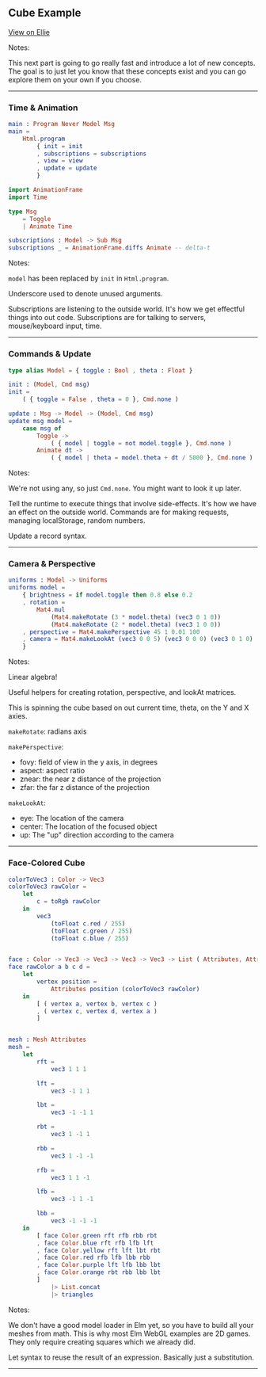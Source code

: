 ## Cube Example

[View on Ellie](https://ellie-app.com/7STFkQjmNa1/1)

Notes:

This next part is going to go really fast and introduce a lot of new concepts. The goal is to just let you know that these concepts exist and you can go explore them on your own if you choose.

---


### Time & Animation

```elm
main : Program Never Model Msg
main =
    Html.program
        { init = init
        , subscriptions = subscriptions
        , view = view
        , update = update
        }
```

```elm
import AnimationFrame
import Time

type Msg
    = Toggle
    | Animate Time 

subscriptions : Model -> Sub Msg
subscriptions _ = AnimationFrame.diffs Animate -- delta-t
```

Notes:

`model` has been replaced by `init` in `Html.program`.

Underscore used to denote unused arguments.

Subscriptions are listening to the outside world. It's how we get effectful things into out code. Subscriptions are for talking to servers, mouse/keyboard input, time.

---


### Commands & Update

```elm
type alias Model = { toggle : Bool , theta : Float }

init : (Model, Cmd msg)
init =
    ( { toggle = False , theta = 0 }, Cmd.none )

update : Msg -> Model -> (Model, Cmd msg)
update msg model =
    case msg of
        Toggle ->
            ( { model | toggle = not model.toggle }, Cmd.none )
        Animate dt ->
            ( { model | theta = model.theta + dt / 5000 }, Cmd.none )
```

Notes:

We're not using any, so just `Cmd.none`. You might want to look it up later.

Tell the runtime to execute things that involve side-effects. It's how we have an effect on the outside world. Commands are for making requests, managing localStorage, random numbers.

Update a record syntax.

---


### Camera & Perspective

```elm
uniforms : Model -> Uniforms
uniforms model =
    { brightness = if model.toggle then 0.8 else 0.2
    , rotation =
        Mat4.mul
            (Mat4.makeRotate (3 * model.theta) (vec3 0 1 0))
            (Mat4.makeRotate (2 * model.theta) (vec3 1 0 0))
    , perspective = Mat4.makePerspective 45 1 0.01 100
    , camera = Mat4.makeLookAt (vec3 0 0 5) (vec3 0 0 0) (vec3 0 1 0)
    }
```

Notes:

Linear algebra!

Useful helpers for creating rotation, perspective, and lookAt matrices.

This is spinning the cube based on out current time, theta, on the Y and X axies.

`makeRotate`: radians axis

`makePerspective`:
- fovy: field of view in the y axis, in degrees
- aspect: aspect ratio
- znear: the near z distance of the projection
- zfar: the far z distance of the projection

`makeLookAt`:
- eye: The location of the camera
- center: The location of the focused object
- up: The "up" direction according to the camera

---


### Face-Colored Cube

```elm
colorToVec3 : Color -> Vec3
colorToVec3 rawColor =
    let
        c = toRgb rawColor
    in
        vec3
            (toFloat c.red / 255)
            (toFloat c.green / 255)
            (toFloat c.blue / 255)


face : Color -> Vec3 -> Vec3 -> Vec3 -> Vec3 -> List ( Attributes, Attributes, Attributes )
face rawColor a b c d =
    let
        vertex position =
            Attributes position (colorToVec3 rawColor) 
    in
        [ ( vertex a, vertex b, vertex c )
        , ( vertex c, vertex d, vertex a )
        ]


mesh : Mesh Attributes
mesh =
    let
        rft =
            vec3 1 1 1

        lft =
            vec3 -1 1 1

        lbt =
            vec3 -1 -1 1

        rbt =
            vec3 1 -1 1

        rbb =
            vec3 1 -1 -1

        rfb =
            vec3 1 1 -1

        lfb =
            vec3 -1 1 -1

        lbb =
            vec3 -1 -1 -1
    in
        [ face Color.green rft rfb rbb rbt
        , face Color.blue rft rfb lfb lft
        , face Color.yellow rft lft lbt rbt
        , face Color.red rfb lfb lbb rbb
        , face Color.purple lft lfb lbb lbt
        , face Color.orange rbt rbb lbb lbt
        ]
            |> List.concat
            |> triangles
```

Notes:

We don't have a good model loader in Elm yet, so you have to build all your meshes from math. This is why most Elm WebGL examples are 2D games. They only require creating squares which we already did.

Let syntax to reuse the result of an expression. Basically just a substitution.



---

<div class="demo elm-cube"></div>
